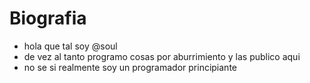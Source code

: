 # Biografia
-  hola que tal soy @soul
- de vez al tanto programo cosas por aburrimiento y las publico aqui
- no se si realmente soy un programador principiante

<!---
-pampu y pollo
--->
